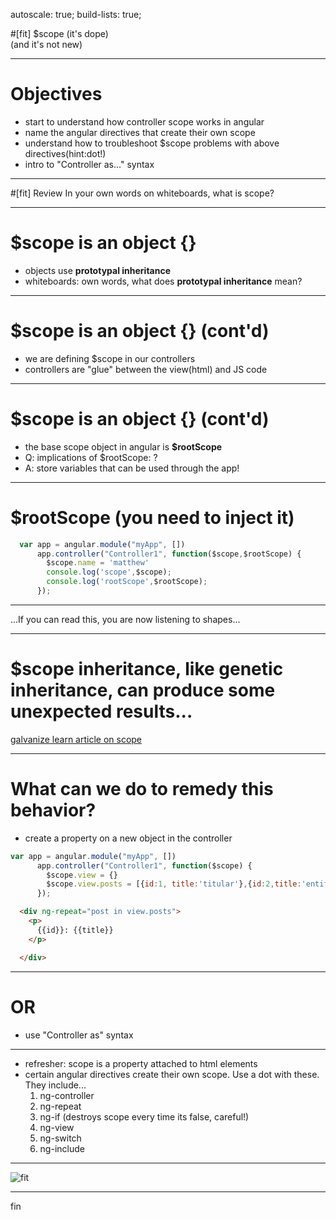 autoscale: true;
build-lists: true;

#[fit] $scope
(it's dope)<br>
(and it's not new)

---

# Objectives
* start to understand how controller scope works in angular
* name the angular directives that create their own scope
* understand how to troubleshoot $scope problems with above directives(hint:dot!)
* intro to "Controller as..." syntax

---

#[fit] Review
In your own words on whiteboards, what is scope?


---

# $scope is an object {}
* objects use __prototypal inheritance__
* whiteboards: own words, what does __prototypal inheritance__ mean?

---

# $scope is an object {} (cont'd)
* we are defining $scope in our controllers
* controllers are "glue" between the view(html) and JS code


---

# $scope is an object {} (cont'd)
* the base scope object in angular is __$rootScope__
* Q: implications of $rootScope: ?
* A: store variables that can be used through the app!

---
# $rootScope (you need to inject it)

```JavaScript
  var app = angular.module("myApp", [])
      app.controller("Controller1", function($scope,$rootScope) {
        $scope.name = 'matthew'
        console.log('scope',$scope);
        console.log('rootScope',$rootScope);
      });
```
---

...If you can read this, you are now listening to shapes...

---

# $scope inheritance, like genetic inheritance, can produce some unexpected results...
[galvanize learn article on scope](https://github.com/gSchool/angular-curriculum/blob/master/Unit-1/07-intro-to-scope.md)

---

# What can we do to remedy this behavior?

* create a property on a new object in the controller

```JavaScript
var app = angular.module("myApp", [])
      app.controller("Controller1", function($scope) {
        $scope.view = {}
        $scope.view.posts = [{id:1, title:'titular'},{id:2,title:'entitled'}]
      });
```
```html
  <div ng-repeat="post in view.posts">
    <p>
      {{id}}: {{title}}
    </p>

  </div>
```
---

# OR
* use "Controller as" syntax

---

* refresher: scope is a property attached to html elements
* certain angular directives create their own scope. Use a dot with these. They include...
  1. ng-controller
  1. ng-repeat
  1. ng-if (destroys scope every time its false, careful!)
  1. ng-view
  1. ng-switch
  1. ng-include

----

![fit](http://vignette1.wikia.nocookie.net/waldo/images/c/c9/Waldo_Zen_7-21-1996.jpg/revision/latest?cb=20070926005330)

---

fin
